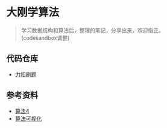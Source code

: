 # 大刚学算法
> 学习数据结构和算法后，整理的笔记，分享出来，欢迎指正。(codesandbox调整)

## 代码仓库
* [力扣刷题](https://gitee.com/mgang/leet-code)

## 参考资料
* [算法4](https://algs4.cs.princeton.edu/home/) 
* [算法可视化](https://www.cs.usfca.edu/~galles/visualization/Algorithms.html)